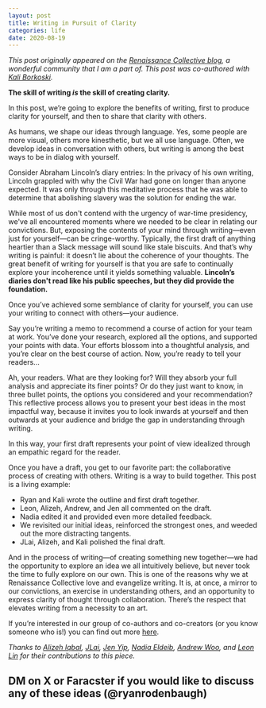 ```yaml
---
layout: post
title: Writing in Pursuit of Clarity
categories: life
date: 2020-08-19
---
```


_This post originally appeared on the [Renaissance Collective blog](https://www.renaissancecollective.co/renco-blog/writing-in-pursuit-of-clarity?ref=ryanrodenbaugh.com), a wonderful community that I am a part of. This post was co-authored with [Kali Borkoski](https://www.linkedin.com/in/kali-borkoski-998082171/?ref=ryanrodenbaugh.com)._

****The skill of writing _is_ the skill of creating clarity.****

In this post, we’re going to explore the benefits of writing, first to produce clarity for yourself, and then to share that clarity with others.

As humans, we shape our ideas through language. Yes, some people are more visual, others more kinesthetic, but we all use language. Often, we develop ideas in conversation with others, but writing is among the best ways to be in dialog with yourself.

Consider Abraham Lincoln’s diary entries: In the privacy of his own writing, Lincoln grappled with why the Civil War had gone on longer than anyone expected. It was only through this meditative process that he was able to determine that abolishing slavery was the solution for ending the war.

While most of us don't contend with the urgency of war-time presidency, we've all encountered moments where we needed to be clear in relating our convictions. But, exposing the contents of your mind through writing—even just for yourself—can be cringe-worthy. Typically, the first draft of anything heartier than a Slack message will sound like stale biscuits. And that’s why writing is painful: it doesn’t lie about the coherence of your thoughts. The great benefit of writing for yourself is that you are safe to continually explore your incoherence until it yields something valuable. ****Lincoln’s diaries don't read like his public speeches, but they did provide the foundation.****

Once you’ve achieved some semblance of clarity for yourself, you can use your writing to connect with others—your audience.

Say you’re writing a memo to recommend a course of action for your team at work. You’ve done your research, explored all the options, and supported your points with data. Your efforts blossom into a thoughtful analysis, and you’re clear on the best course of action. Now, you’re ready to tell your readers...

Ah, your readers. What are they looking for? Will they absorb your full analysis and appreciate its finer points? Or do they just want to know, in three bullet points, the options you considered and your recommendation? This reflective process allows you to present your best ideas in the most impactful way, because it invites you to look inwards at yourself and then outwards at your audience and bridge the gap in understanding through writing.

In this way, your first draft represents your point of view idealized through an empathic regard for the reader.

Once you have a draft, you get to our favorite part: the collaborative process of creating with others. Writing is a way to build together. This post is a living example:

-   Ryan and Kali wrote the outline and first draft together.
-   Leon, Alizeh, Andrew, and Jen all commented on the draft.
-   Nadia edited it and provided even more detailed feedback.
-   We revisited our initial ideas, reinforced the strongest ones, and weeded out the more distracting tangents.
-   JLai, Alizeh, and Kali polished the final draft.

And in the process of writing—of creating something new together—we had the opportunity to explore an idea we all intuitively believe, but never took the time to fully explore on our own. This is one of the reasons why we at Renaissance Collective love and evangelize writing. It is, at once, a mirror to our convictions, an exercise in understanding others, and an opportunity to express clarity of thought through collaboration. There’s the respect that elevates writing from a necessity to an art.

If you’re interested in our group of co-authors and co-creators (or you know someone who is!) you can find out more [here](https://ren-co.typeform.com/to/S743Ek?ref=ryanrodenbaugh.com).

_Thanks to_ [_Alizeh Iqbal_](https://twitter.com/jokesonalizeh?ref=ryanrodenbaugh.com)_,_ [_JLai_](https://twitter.com/jonwlai?ref=ryanrodenbaugh.com)_,_ [_Jen Yip_](https://twitter.com/nifferkin?ref=ryanrodenbaugh.com)_,_ [_Nadia Eldeib_](https://twitter.com/nseldeib?ref=ryanrodenbaugh.com)_,_ [_Andrew Woo_](https://twitter.com/androowoo?ref=ryanrodenbaugh.com)_, and_ [_Leon Lin_](https://twitter.com/Leonlinsx?ref=ryanrodenbaugh.com) _for their contributions to this piece._

## DM on X or Faracster if you would like to discuss any of these ideas (@ryanrodenbaugh)